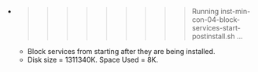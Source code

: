 * >>>>>>>>> Running inst-min-con-04-block-services-start-postinstall.sh ...
  * Block services from starting after they are being installed.
  * Disk size = 1311340K. Space Used = 8K.
